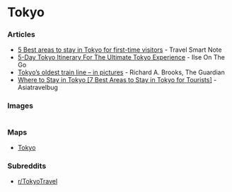 # Tokyo

### Articles

* [5 Best areas to stay in Tokyo for first-time visitors](https://travelsmartnote.com/best-areas-to-stay-in-tokyo-for-first-time-visitors/) - Travel Smart Note
* [5-Day Tokyo Itinerary For The Ultimate Tokyo Experience](https://ilseonthego.com/5-day-tokyo-itinerary/) - Ilse On The Go
* [Tokyo’s oldest train line – in pictures](https://www.theguardian.com/artanddesign/gallery/2024/jul/08/tokyos-oldest-train-line-jr-yamanote-in-pictures) - Richard A. Brooks, The Guardian
* [Where to Stay in Tokyo \[7 Best Areas to Stay in Tokyo for Tourists\]](https://asiatravelbug.com/blog/where-to-stay-in-tokyo-first-time-best-area-family/) - Asiatravelbug

### Images

<figure><img src="https://i.pinimg.com/564x/bd/6f/b2/bd6fb26e8cb6c9975b575d2eb82addcb.jpg" alt=""><figcaption></figcaption></figure>

### Maps

* [Tokyo](https://www.google.com/maps/d/u/0/viewer?mid=146Y8_lUW6lCpOu1-kmgIN8hRUqSnEcY\&ll=35.66768813910526%2C139.75370159999997\&z=12)

### Subreddits

* [r/TokyoTravel](https://www.reddit.com/r/TokyoTravel/)
